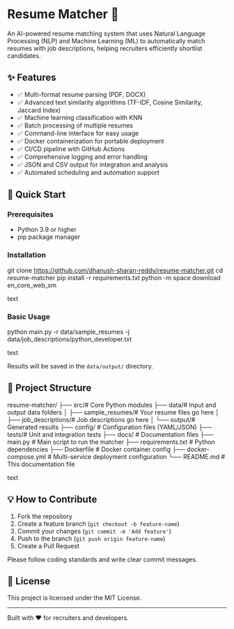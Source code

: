 # Resume Matcher 🎯

An AI-powered resume matching system that uses Natural Language Processing (NLP) and Machine Learning (ML) to automatically match resumes with job descriptions, helping recruiters efficiently shortlist candidates.

## ✨ Features

- ✅ Multi-format resume parsing (PDF, DOCX)
- ✅ Advanced text similarity algorithms (TF-IDF, Cosine Similarity, Jaccard Index)
- ✅ Machine learning classification with KNN
- ✅ Batch processing of multiple resumes
- ✅ Command-line interface for easy usage
- ✅ Docker containerization for portable deployment
- ✅ CI/CD pipeline with GitHub Actions
- ✅ Comprehensive logging and error handling
- ✅ JSON and CSV output for integration and analysis
- ✅ Automated scheduling and automation support

## 🚀 Quick Start

### Prerequisites

- Python 3.9 or higher
- pip package manager

### Installation

git clone https://github.com/dhanush-sharan-reddy/resume-matcher.git
cd resume-matcher
pip install -r requirements.txt
python -m space download en_core_web_sm

text

### Basic Usage

python main.py -r data/sample_resumes -j data/job_descriptions/python_developer.txt

text

Results will be saved in the `data/output/` directory.

## 📁 Project Structure

resume-matcher/
├── src/# Core Python modules
├── data/# Input and output data folders
│ ├── sample_resumes/# Your resume files go here
│ ├── job_descriptions/# Job descriptions go here
│ └── output/# Generated results
├── config/ # Configuration files (YAML/JSON)
├── tests/# Unit and integration tests
├── docs/ # Documentation files
├── main.py # Main script to run the matcher
├── requirements.txt # Python dependencies
├── Dockerfile # Docker container config
├── docker-compose.yml # Multi-service deployment configuration
└── README.md # This documentation file

text

## 💡 How to Contribute

1. Fork the repository
2. Create a feature branch (`git checkout -b feature-name`)
3. Commit your changes (`git commit -m 'Add feature'`)
4. Push to the branch (`git push origin feature-name`)
5. Create a Pull Request

Please follow coding standards and write clear commit messages.

## 📝 License

This project is licensed under the MIT License.

---

Built with ❤️ for recruiters and developers.